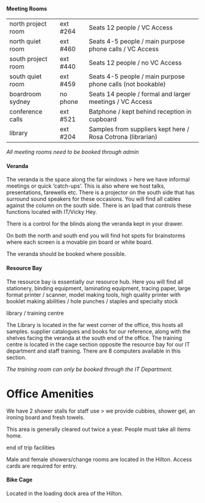 #### Meeting Rooms
|                    |          |                                                             |
|:-------------------|:---------|:------------------------------------------------------------|
| north project room | ext #264 | Seats 12 people / VC Access                                 |
| north quiet room   | ext #460 | Seats 4-5 people / main purpose phone calls / VC Access     |
| south project room | ext #440 | Seats 12 people / no VC Access                              |
| south quiet room   | ext #459 | Seats 4-5 people / main purpose phone calls (not bookable)  |
| boardroom sydney   | no phone | Seats 14 people / formal and larger meetings / VC Access    |
| conference calls   | ext #521 | Batphone / kept behind reception in cupboard                |
| library            | ext #204 | Samples from suppliers kept here / Rosa Cotrona (librarian) |

_All meeting rooms need to be booked through admin_

#### Veranda

The veranda is the space along the far windows &gt; here we have informal meetings or quick ‘catch-ups’. This is also where we host talks, presentations, farewells etc. There is a projector  on the south side that has surround sound speakers for these occasions. You will find all cables against the column on the south side. There is an Ipad that controls these functions located with IT/Vicky Hey.

There is a control for the blinds along the veranda kept in your drawer.

On both the north and south end you will find hot spots for brainstorms where each screen is a movable pin board or white board.

The veranda should be booked where possible.

#### Resource Bay

The resource bay is essentially our resource hub. Here you will find all stationery, binding equipment, laminating equipment, tracing paper, large format printer / scanner, model making tools, high quality printer with booklet making abilities / hole punches / staples and specialty stock

library / training centre

The Library is located in the far west corner of the office, this hosts all samples. supplier catalogues and books for our reference, along with the shelves facing the veranda at the south end of the office. The training centre is located in the cage section opposite the resource bay for our IT department and staff training. There are 8 computers available in this section.

_The training room can only be booked through the IT Department._

# Office Amenities

We have 2 shower stalls for staff use &gt; we provide cubbies, shower gel, an ironing board and fresh towels.

This area is generally cleared out twice a year. People must take all items home.

end of trip facilities

Male and female showers/change rooms are located in the Hilton. Access cards are required for entry.

#### Bike Cage

Located in the loading dock area of the Hilton.
